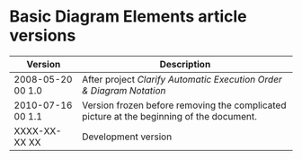 ﻿Basic Diagram Elements article versions
=======================================

| Version            | Description                                                                              |
|--------------------|------------------------------------------------------------------------------------------|
| 2008-05-20 00  1.0 | After project *Clarify Automatic Execution Order & Diagram Notation*                     |
| 2010-07-16 00  1.1 | Version frozen before removing the complicated picture at the beginning of the document. |
| XXXX-XX-XX XX      | Development version                                                                      |

